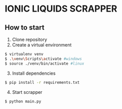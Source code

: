 # IONIC LIQUIDS SCRAPPER

## How to start
1. Clone repository
2. Create a virtual environment
```sh
$ virtualenv venv
$ .\venv\Scripts\activate #windows
$ source ./venv/bin/activate #linux
```
3. Install dependencies
```sh
$ pip install -r requirements.txt
```
4. Start scrapper
```sh
$ python main.py
```